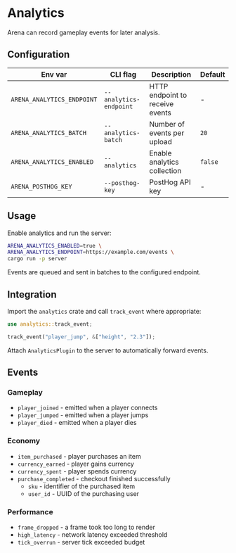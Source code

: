 # Analytics

Arena can record gameplay events for later analysis.

## Configuration

| Env var                    | CLI flag               | Description                     | Default |
| -------------------------- | ---------------------- | ------------------------------- | ------- |
| `ARENA_ANALYTICS_ENDPOINT` | `--analytics-endpoint` | HTTP endpoint to receive events | -       |
| `ARENA_ANALYTICS_BATCH`    | `--analytics-batch`    | Number of events per upload     | `20`    |
| `ARENA_ANALYTICS_ENABLED`  | `--analytics`          | Enable analytics collection     | `false` |
| `ARENA_POSTHOG_KEY`        | `--posthog-key`        | PostHog API key                 | -       |

## Usage

Enable analytics and run the server:

```bash
ARENA_ANALYTICS_ENABLED=true \
ARENA_ANALYTICS_ENDPOINT=https://example.com/events \
cargo run -p server
```

Events are queued and sent in batches to the configured endpoint.

## Integration

Import the `analytics` crate and call `track_event` where appropriate:

```rust
use analytics::track_event;

track_event("player_jump", &["height", "2.3"]);
```

Attach `AnalyticsPlugin` to the server to automatically forward events.

## Events

### Gameplay

- `player_joined` - emitted when a player connects
- `player_jumped` - emitted when a player jumps
- `player_died` - emitted when a player dies

### Economy

- `item_purchased` - player purchases an item
- `currency_earned` - player gains currency
- `currency_spent` - player spends currency
- `purchase_completed` - checkout finished successfully
  - `sku` - identifier of the purchased item
  - `user_id` - UUID of the purchasing user

### Performance

- `frame_dropped` - a frame took too long to render
- `high_latency` - network latency exceeded threshold
- `tick_overrun` - server tick exceeded budget
